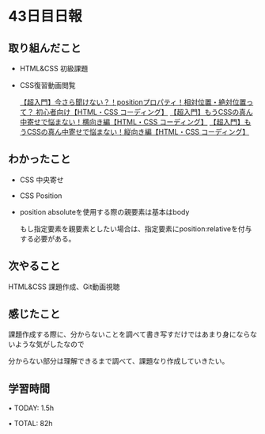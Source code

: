 # 43日目日報

## 取り組んだこと
- HTML&CSS 初級課題

- CSS復習動画閲覧
  
  [【超入門】今さら聞けない？！positionプロパティ！相対位置・絶対位置って？ 初心者向け【HTML・CSS コーディング】](https://www.youtube.com/watch?v=_xRttNIGusQ)
  [【超入門】もうCSSの真ん中寄せで悩まない！横向き編【HTML・CSS コーディング】](https://www.youtube.com/watch?v=v4UbH2jqbgg)
  [【超入門】もうCSSの真ん中寄せで悩まない！縦向き編【HTML・CSS コーディング】](https://www.youtube.com/watch?v=FjJMlqj2_Qo&t=665s)

## わかったこと
- CSS 中央寄せ

- CSS Position

- position absoluteを使用する際の親要素は基本はbody

  もし指定要素を親要素としたい場合は、指定要素にposition:relativeを付与する必要がある。

## 次やること
HTML&CSS 課題作成、Git動画視聴

## 感じたこと
課題作成する際に、分からないことを調べて書き写すだけではあまり身にならないような気がしたなので

分からない部分は理解できるまで調べて、課題なり作成していきたい。

## 学習時間
• TODAY: 1.5h

• TOTAL: 82h
